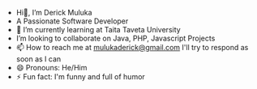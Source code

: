 - Hi👋, I’m Derick Muluka
- A Passionate Software Developer 
- 🌱 I’m currently learning at Taita Taveta University 
- I’m looking to collaborate on Java, PHP, Javascript Projects 
- 📫 How to reach me at mulukaderick@gmail.com I'll try to respond as soon as I can
- 😄 Pronouns: He/Him
- ⚡ Fun fact: I'm funny and full of humor 

<!---
DerickMuluka/DerickMuluka is a ✨ special ✨ repository because its `README.md` (this file) appears on your GitHub profile.
You can click the Preview link to take a look at your changes.
--->
